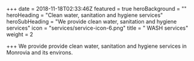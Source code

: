 +++
date = 2018-11-18T02:33:46Z
featured = true
heroBackground = ""
heroHeading = "Clean water, sanitation and hygiene services"
heroSubHeading = "We provide clean water, sanitation and hygiene services"
icon = "services/service-icon-6.png"
title = " WASH services"
weight = 2

+++
We provide provide clean water, sanitation and hygiene services in Monrovia and its environs.